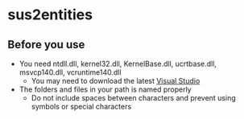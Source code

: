 # sus2entities

## Before you use
* You need ntdll.dll, kernel32.dll, KernelBase.dll, ucrtbase.dll, msvcp140.dll, vcruntime140.dll
  * You may need to download the latest [Visual Studio](https://visualstudio.microsoft.com/downloads/)
* The folders and files in your path is named properly
  * Do not include spaces between characters and prevent using symbols or special characters
